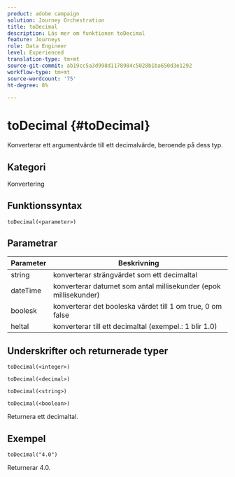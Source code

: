 ```yaml
---
product: adobe campaign
solution: Journey Orchestration
title: toDecimal
description: Läs mer om funktionen toDecimal
feature: Journeys
role: Data Engineer
level: Experienced
translation-type: tm+mt
source-git-commit: ab19cc5a3d998d1178984c5028b1ba650d3e1292
workflow-type: tm+mt
source-wordcount: '75'
ht-degree: 8%

---
```



# toDecimal {#toDecimal}

Konverterar ett argumentvärde till ett decimalvärde, beroende på dess typ.

## Kategori

Konvertering

## Funktionssyntax

`toDecimal(<parameter>)`

## Parametrar

| Parameter | Beskrivning |
|--- |--- |
| string | konverterar strängvärdet som ett decimaltal |
| dateTime | konverterar datumet som antal millisekunder (epok millisekunder) |
| boolesk | konverterar det booleska värdet till 1 om true, 0 om false |
| heltal | konverterar till ett decimaltal (exempel.: 1 blir 1.0) |

## Underskrifter och returnerade typer

`toDecimal(<integer>)`

`toDecimal(<decimal>)`

`toDecimal(<string>)`

`toDecimal(<boolean>)`

Returnera ett decimaltal.

## Exempel

`toDecimal("4.0")`

Returnerar 4.0.

